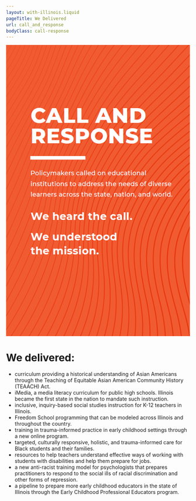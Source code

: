 ```yaml
---
layout: with-illinois.liquid
pageTitle: We Delivered
url: call_and_response
bodyClass: call-response
---
```

<div class="call-response-main">
<div class="call-response-sub">
<img src="/img/call_and_response.png" alt="Call and Response. Policymakers called on educational institutions to address the needs of diverse learners across the state, nation, and world. We heard the call. We understood the mission.">
</div>
<div class="call-response-sub call-response-second">
<h1 class="orange">We delivered: </h1>
<ul>
<li>curriculum providing a historical understanding of Asian Americans through the Teaching of Equitable Asian American Community History (TEAACH) Act.</li>
<li>iMedia, a media literacy curriculum for public high schools. Illinois became the first state in the nation to mandate such instruction.</li>
<li>inclusive, inquiry-based social studies instruction for K-12 teachers in Illinois.</li>
<li>Freedom School programming that can be modeled across Illinois and throughout the country.</li>
<li>training in trauma-informed practice in early childhood settings through a new online program.</li>
<li>targeted, culturally responsive, holistic, and trauma-informed  care for Black students and their families.</li>
<li>resources to help teachers understand effective ways of working  with students with disabilities and help them prepare for jobs.</li>
<li>a new anti-racist training model for psychologists  that prepares practitioners to respond to the social ills of racial discrimination and other forms of repression.</li>
<li>a pipeline to prepare more early childhood educators in the state of Illinois through the Early Childhood Professional Educators program.</li>
</ul>
</div>
</div>